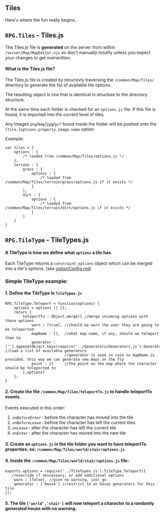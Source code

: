 Tiles
---

Here's where the fun really begins.

## `RPG.Tiles` - Tiles.js

The Tiles.js file is **generated** on the server from within `/server/Map/MapEditor.njs` so don't manually modify unless you expect your changes to get overwritten.

#### What is the Tiles.js file?

The Tiles.js file is created by recursivly traversing the `/common/Map/Tiles/` directory to generate the list of available tile options.

The resulting object is one that is identical in structure to the directory structure.

At the same time each folder is checked for an `options.js` file. If this file is found, it is imported into the current level of tiles.

Any Images `png`/`bmp`/`jpg`/`gif` found inside the folder will be pushed onto the `[tile.]options.property.image.name` option

Example:

    var tiles = {
        options : {
            /* loaded from /common/Map/Tiles/options.js */
        },
        terrain : {
            grass : {
                options : {
                    /* loaded from /common/Map/Tiles/terrain/grass/options.js if it exists */
                }
            },
            dirt : {
                options : {
                    /* loaded from /common/Map/Tiles/terrain/dirt/options.js if it exists */
                }
            }
        }
    }


## `RPG.TileType` - TileTypes.js

#### A TileType is how we define what `options` a tile has.

Each TileType returns a `constraint_options` object which can be merged into a tile's options. (see [optionConfig.md](https://github.com/Probed/RPG/tree/master/common/optionsConfig.md))

### Simple TileType example:

#### 1. Define the TileType in `TileTypes.js`

    RPG.TileType.Teleport = function(options) {
        options = options || {};
        return {
            teleportTo : Object.merge({ //merge incoming options with these options
                warn : [true], //should we warn the user they are going to be teleported
                mapName : [],  //what map name, if any, should we teleport them to
                generator : [''].append(Object.keys(require('../Generators/Generators.js').Generators)), //load a list of available generators
                               //generator is used in case no mapName is provided. this way we can generate new maps on the fly
                point : []     //the point on the map where the character should be teleported to
            },options)
        };
    }

#### 2. Create the file `/common/Map/Tiles/teleportTo.js` to handle teleportTo events.

Events executed in this order:

1. `onBeforeEnter` : before the character has moved into the tile
2. `onBeforeLeave` : before the character has left the current tiles
3. `onLeave`       : after the character has left the current tile
4. `onEnter`       : after the character has moved into the new tile

#### 3. Create an `options.js` in the tile folder you want to have teleportTo properties: ex: `/common/Map/Tiles/world/stair/options.js`

#### 4. Inside the `/common/Map/Tiles/world/stair/options.js` file:

    exports.options = require('../TileTypes.js').TileType.Teleport({
       //override if nescessary, or add additional options
        warn : [false], //give no warning, just go
        generator : ['House'] //restrict to on house generators for this tile
    });

#### 5. The tile `['world','stair']` will now teleport a character to a randomly generated house with no warning.